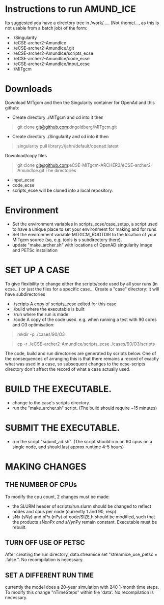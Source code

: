 # Instructions to run AMUND_ICE

Its suggested you have a directory tree in /work/..... (Not /home/..., as this is not usable from a batch job) of the form:
- ./Singularity
- ./eCSE-archer2-AmundIce
- ./eCSE-archer2-AmundIce/.git
- ./eCSE-archer2-AmundIce/scripts_ecse
- ./eCSE-archer2-AmundIce/code_ecse
- ./eCSE-archer2-AmundIce/input_ecse
- ./MITgcm


# Downloads
Download MITgcm and then the Singularity container for OpenAd and this github:
- Create directory ./MITgcm and cd into it then
>  git clone git@github.com:dngoldberg/MITgcm.git 
- Create directory ./Singularity and cd into it then
>  singularity pull library://jahn/default/openad:latest


 Download/copy files
> git clone git@github.com:eCSE-MITgcm-ARCHER2/eCSE-archer2-AmundIce.git
   The directories 
-    input_ecse
-    code_ecse
-    scripts_ecse
   will be cloned into a local repository.

# Environment
 - Set the environment variables in scripts_ecse/case_setup, a script used to have a unique place to set your environment for making and for runs.
 - Set the environment variable MITGCM_ROOTDIR to the location of your MITgcm source (so, e.g. tools is s subdirectory there).
 - update "make_archer.sh" with locations of OpenAD singularity image and PETSc installation

# SET UP A CASE
To give flexibility to change either the scripts/code used by all your runs (in ecse...) or just the  files for a  specific case...
Create a "case" directory: it will have subdirectories
- ./scripts  A copy of scripts_ecse edited for this case
- ./build where the executable is built
- ./run where the run is made.
- ./code A copy of the code used.
e.g. when running a test with 90 cores and O3 optimisation: 
> mkdir -p  ./cases/90/O3 

> cp -r ./eCSE-archer2-AmundIce/scripts_ecse ./cases/90/O3/scripts

The code, build and run directories are generated by scripts below.
One of the consequences of arranging this is that there remains a record of exactly what was used in a case, so subsequent changes to the ecse-scripts directory don't affect the record of what a case actually used.

# BUILD THE EXECUTABLE.

- change to the case's scripts directory.
- run the "make_archer.sh" script. (The build should require ~15 minutes)


# SUBMIT THE EXECUTABLE.

-  run the script "submit_ad.sh". (The script should run on 90 cpus on a single node, and should last approx runtime 4-5 hours)

# MAKING CHANGES
## THE NUMBER OF CPUs

To modify the cpu count, 2 changes must be made:
- the SLURM header of scripts/run.slurm should be changed to reflect nodes and cpus per node (currently 1 and 90, resp)
- sNx (sNy) and nPx (nPy) of code/SIZE.h should be modified, such that the products sNx*nPx and sNy*nPy remain constant. Executable must be rebuilt.

## TURN OFF USE OF PETSC
After creating the run directory, data.streamice set "streamice_use_petsc = .false.". No recompilation is necessary.

## SET A DIFFERENT RUN TIME

 currently the model does a 20-year simulation with 240 1-month time steps. To modify this change "nTimeSteps" within file 'data'. No recompilation is necessary. 
